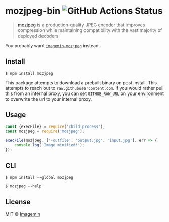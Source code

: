 # mozjpeg-bin ![GitHub Actions Status](https://github.com/imagemin/mozjpeg-bin/workflows/test/badge.svg?branch=master)

> [mozjpeg](https://github.com/mozilla/mozjpeg) is a production-quality JPEG encoder that improves compression while maintaining compatibility with the vast majority of deployed decoders

You probably want [`imagemin-mozjpeg`](https://github.com/imagemin/imagemin-mozjpeg) instead.


## Install

```
$ npm install mozjpeg
```

This package attempts to download a prebuilt binary on post install.
This attempts to reach out to `raw.githubusercontent.com`. If you would rather pull this from an
internal proxy, you can set `GITHUB_RAW_URL` on your environment to overwrite the url to your 
internal proxy.


## Usage

```js
const {execFile} = require('child_process');
const mozjpeg = require('mozjpeg');

execFile(mozjpeg, ['-outfile', 'output.jpg', 'input.jpg'], err => {
	console.log('Image minified!');
});
```


## CLI

```
$ npm install --global mozjpeg
```

```
$ mozjpeg --help
```


## License

MIT © [Imagemin](https://github.com/imagemin)
